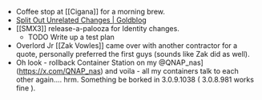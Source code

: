 - Coffee stop at [[Cigana]] for a morning brew.
- [Split Out Unrelated Changes | Goldblog](https://www.joshuakgoldberg.com/blog/split-out-unrelated-changes/)
- [[SMX3]] release-a-palooza for Identity changes.
	- TODO Write up a test plan
- Overlord Jr [[Zak Vowles]] came over with another contractor for a quote, personally preferred the first guys (sounds like Zak did as well).
- Oh look - rollback Container Station on my @QNAP_nas](https://x.com/QNAP_nas)
  and voila - all my containers talk to each other again....  hrm.  Something be borked in 3.0.9.1038 ( 3.0.8.981 works fine ).